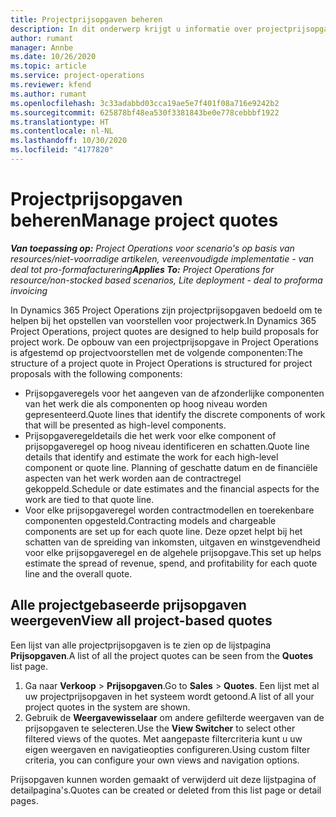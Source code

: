 ```yaml
---
title: Projectprijsopgaven beheren
description: In dit onderwerp krijgt u informatie over projectprijsopgaven.
author: rumant
manager: Annbe
ms.date: 10/26/2020
ms.topic: article
ms.service: project-operations
ms.reviewer: kfend
ms.author: rumant
ms.openlocfilehash: 3c33adabbd03cca19ae5e7f401f08a716e9242b2
ms.sourcegitcommit: 625878bf48ea530f3381843be0e778cebbbf1922
ms.translationtype: HT
ms.contentlocale: nl-NL
ms.lasthandoff: 10/30/2020
ms.locfileid: "4177820"
---
```

# <a name="manage-project-quotes"></a><span data-ttu-id="1b782-103">Projectprijsopgaven beheren</span><span class="sxs-lookup"><span data-stu-id="1b782-103">Manage project quotes</span></span>

<span data-ttu-id="1b782-104">_**Van toepassing op:** Project Operations voor scenario's op basis van resources/niet-voorradige artikelen, vereenvoudigde implementatie - van deal tot pro-formafacturering_</span><span class="sxs-lookup"><span data-stu-id="1b782-104">_**Applies To:** Project Operations for resource/non-stocked based scenarios, Lite deployment - deal to proforma invoicing_</span></span>

<span data-ttu-id="1b782-105">In Dynamics 365 Project Operations zijn projectprijsopgaven bedoeld om te helpen bij het opstellen van voorstellen voor projectwerk.</span><span class="sxs-lookup"><span data-stu-id="1b782-105">In Dynamics 365 Project Operations, project quotes are designed to help build proposals for project work.</span></span> <span data-ttu-id="1b782-106">De opbouw van een projectprijsopgave in Project Operations is afgestemd op projectvoorstellen met de volgende componenten:</span><span class="sxs-lookup"><span data-stu-id="1b782-106">The structure of a project quote in Project Operations is structured for project proposals with the following components:</span></span>

  - <span data-ttu-id="1b782-107">Prijsopgaveregels voor het aangeven van de afzonderlijke componenten van het werk die als componenten op hoog niveau worden gepresenteerd.</span><span class="sxs-lookup"><span data-stu-id="1b782-107">Quote lines that identify the discrete components of work that will be presented as high-level components.</span></span>
  - <span data-ttu-id="1b782-108">Prijsopgaveregeldetails die het werk voor elke component of prijsopgaveregel op hoog niveau identificeren en schatten.</span><span class="sxs-lookup"><span data-stu-id="1b782-108">Quote line details that identify and estimate the work for each high-level component or quote line.</span></span> <span data-ttu-id="1b782-109">Planning of geschatte datum en de financiële aspecten van het werk worden aan de contractregel gekoppeld.</span><span class="sxs-lookup"><span data-stu-id="1b782-109">Schedule or date estimates and the financial aspects for the work are tied to that quote line.</span></span>
  - <span data-ttu-id="1b782-110">Voor elke prijsopgaveregel worden contractmodellen en toerekenbare componenten opgesteld.</span><span class="sxs-lookup"><span data-stu-id="1b782-110">Contracting models and chargeable components are set up for each quote line.</span></span> <span data-ttu-id="1b782-111">Deze opzet helpt bij het schatten van de spreiding van inkomsten, uitgaven en winstgevendheid voor elke prijsopgaveregel en de algehele prijsopgave.</span><span class="sxs-lookup"><span data-stu-id="1b782-111">This set up helps estimate the spread of revenue, spend, and profitability for each quote line and the overall quote.</span></span>

## <a name="view-all-project-based-quotes"></a><span data-ttu-id="1b782-112">Alle projectgebaseerde prijsopgaven weergeven</span><span class="sxs-lookup"><span data-stu-id="1b782-112">View all project-based quotes</span></span>

<span data-ttu-id="1b782-113">Een lijst van alle projectprijsopgaven is te zien op de lijstpagina **Prijsopgaven**.</span><span class="sxs-lookup"><span data-stu-id="1b782-113">A list of all the project quotes can be seen from the **Quotes** list page.</span></span> 

1. <span data-ttu-id="1b782-114">Ga naar **Verkoop** > **Prijsopgaven**.</span><span class="sxs-lookup"><span data-stu-id="1b782-114">Go to **Sales** > **Quotes**.</span></span> <span data-ttu-id="1b782-115">Een lijst met al uw projectprijsopgaven in het systeem wordt getoond.</span><span class="sxs-lookup"><span data-stu-id="1b782-115">A list of all your project quotes in the system are shown.</span></span> 
2. <span data-ttu-id="1b782-116">Gebruik de **Weergavewisselaar** om andere gefilterde weergaven van de prijsopgaven te selecteren.</span><span class="sxs-lookup"><span data-stu-id="1b782-116">Use the **View Switcher** to select other filtered views of the quotes.</span></span> <span data-ttu-id="1b782-117">Met aangepaste filtercriteria kunt u uw eigen weergaven en navigatieopties configureren.</span><span class="sxs-lookup"><span data-stu-id="1b782-117">Using custom filter criteria, you can configure your own views and navigation options.</span></span>

<span data-ttu-id="1b782-118">Prijsopgaven kunnen worden gemaakt of verwijderd uit deze lijstpagina of detailpagina's.</span><span class="sxs-lookup"><span data-stu-id="1b782-118">Quotes can be created or deleted from this list page or detail pages.</span></span>
